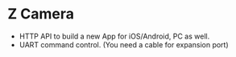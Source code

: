# Z Camera
  * HTTP API to build a new App for iOS/Android, PC as well.
  * UART command control. (You need a cable for expansion port)
